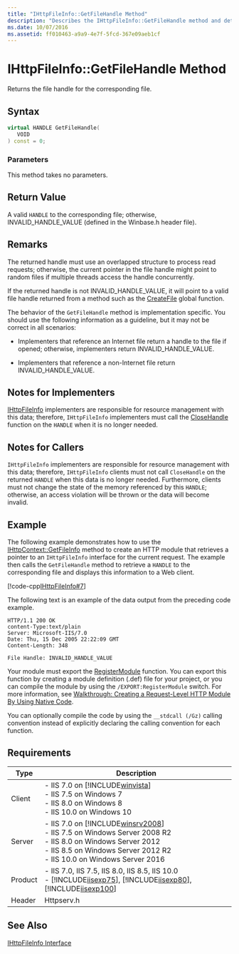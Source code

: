 ```yaml
---
title: "IHttpFileInfo::GetFileHandle Method"
description: "Describes the IHttpFileInfo::GetFileHandle method and details its syntax, parameters, return value, remarks, and requirements."
ms.date: 10/07/2016
ms.assetid: ff010463-a9a9-4e7f-5fcd-367e09aeb1cf
---
```

# IHttpFileInfo::GetFileHandle Method
Returns the file handle for the corresponding file.  
  
## Syntax  
  
```cpp  
virtual HANDLE GetFileHandle(  
   VOID  
) const = 0;  
```  
  
### Parameters  
 This method takes no parameters.  
  
## Return Value  
 A valid `HANDLE` to the corresponding file; otherwise, INVALID_HANDLE_VALUE (defined in the Winbase.h header file).  
  
## Remarks  
 The returned handle must use an overlapped structure to process read requests; otherwise, the current pointer in the file handle might point to random files if multiple threads access the handle concurrently.  
  
 If the returned handle is not INVALID_HANDLE_VALUE, it will point to a valid file handle returned from a method such as the [CreateFile](https://go.microsoft.com/fwlink/?LinkId=58231) global function.  
  
 The behavior of the `GetFileHandle` method is implementation specific. You should use the following information as a guideline, but it may not be correct in all scenarios:  
  
- Implementers that reference an Internet file return a handle to the file if opened; otherwise, implementers return INVALID_HANDLE_VALUE.  
  
- Implementers that reference a non-Internet file return INVALID_HANDLE_VALUE.  
  
## Notes for Implementers  
 [IHttpFileInfo](../../web-development-reference/native-code-api-reference/ihttpfileinfo-interface.md) implementers are responsible for resource management with this data; therefore, `IHttpFileInfo` implementers must call the [CloseHandle](https://go.microsoft.com/fwlink/?LinkId=86428) function on the `HANDLE` when it is no longer needed.  
  
## Notes for Callers  
 `IHttpFileInfo` implementers are responsible for resource management with this data; therefore, `IHttpFileInfo` clients must not call `CloseHandle` on the returned `HANDLE` when this data is no longer needed. Furthermore, clients must not change the state of the memory referenced by this `HANDLE`; otherwise, an access violation will be thrown or the data will become invalid.  
  
## Example  
 The following example demonstrates how to use the [IHttpContext::GetFileInfo](../../web-development-reference/native-code-api-reference/ihttpcontext-getfileinfo-method.md) method to create an HTTP module that retrieves a pointer to an `IHttpFileInfo` interface for the current request. The example then calls the `GetFileHandle` method to retrieve a `HANDLE` to the corresponding file and displays this information to a Web client.  
  
 [!code-cpp[IHttpFileInfo#7](../../../samples/snippets/cpp/VS_Snippets_IIS/IIS7/IHttpFileInfo/cpp/GetFileHandle.cpp#7)]  
  
 The following text is an example of the data output from the preceding code example.  
  
```  
HTTP/1.1 200 OK  
content-Type:text/plain  
Server: Microsoft-IIS/7.0  
Date: Thu, 15 Dec 2005 22:22:09 GMT  
Content-Length: 348  
  
File Handle: INVALID_HANDLE_VALUE  
```  
  
 Your module must export the [RegisterModule](../../web-development-reference/native-code-api-reference/pfn-registermodule-function.md) function. You can export this function by creating a module definition (.def) file for your project, or you can compile the module by using the `/EXPORT:RegisterModule` switch. For more information, see [Walkthrough: Creating a Request-Level HTTP Module By Using Native Code](../../web-development-reference/native-code-development-overview/walkthrough-creating-a-request-level-http-module-by-using-native-code.md).  
  
 You can optionally compile the code by using the `__stdcall (/Gz)` calling convention instead of explicitly declaring the calling convention for each function.  
  
## Requirements  
  
|Type|Description|  
|----------|-----------------|  
|Client|-   IIS 7.0 on [!INCLUDE[winvista](../../wmi-provider/includes/winvista-md.md)]<br />-   IIS 7.5 on Windows 7<br />-   IIS 8.0 on Windows 8<br />-   IIS 10.0 on Windows 10|  
|Server|-   IIS 7.0 on [!INCLUDE[winsrv2008](../../wmi-provider/includes/winsrv2008-md.md)]<br />-   IIS 7.5 on Windows Server 2008 R2<br />-   IIS 8.0 on Windows Server 2012<br />-   IIS 8.5 on Windows Server 2012 R2<br />-   IIS 10.0 on Windows Server 2016|  
|Product|-   IIS 7.0, IIS 7.5, IIS 8.0, IIS 8.5, IIS 10.0<br />-   [!INCLUDE[iisexp75](../../web-development-reference/native-code-api-reference/includes/iisexp75-md.md)], [!INCLUDE[iisexp80](../../web-development-reference/native-code-api-reference/includes/iisexp80-md.md)], [!INCLUDE[iisexp100](../../web-development-reference/native-code-api-reference/includes/iisexp100-md.md)]|  
|Header|Httpserv.h|  
  
## See Also  
 [IHttpFileInfo Interface](../../web-development-reference/native-code-api-reference/ihttpfileinfo-interface.md)
